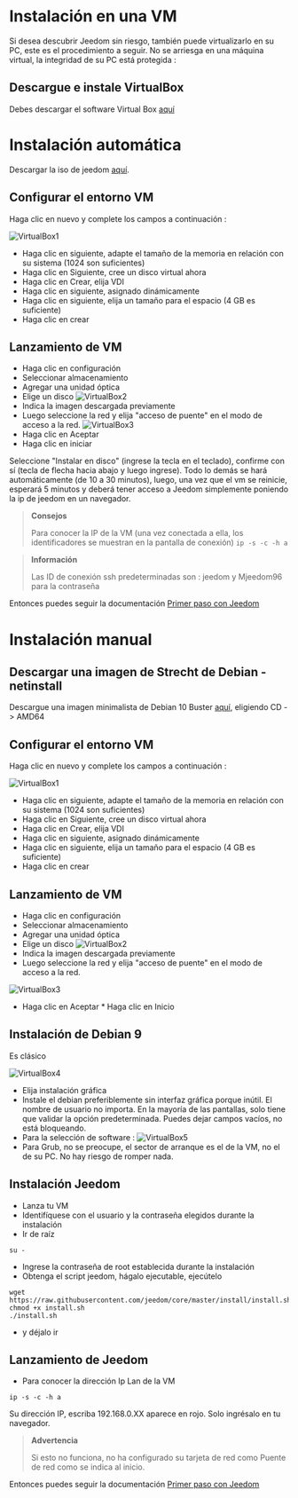 # Instalación en una VM

Si desea descubrir Jeedom sin riesgo, también puede virtualizarlo en su PC, este es el procedimiento a seguir. No se arriesga en una máquina virtual, la integridad de su PC está protegida :

## Descargue e instale VirtualBox

Debes descargar el software Virtual Box [aquí](https://download.virtualbox.org/virtualbox/6.1.6/VirtualBox-6.1.6-137129-Win.exe)

# Instalación automática

Descargar la iso de jeedom [aquí](https://images.jeedom.com/x86-64/).

## Configurar el entorno VM

Haga clic en nuevo y complete los campos a continuación :

![VirtualBox1](images/VirtualBox1.PNG)

-   Haga clic en siguiente, adapte el tamaño de la memoria en relación con su sistema (1024 son suficientes)
-   Haga clic en Siguiente, cree un disco virtual ahora
-   Haga clic en Crear, elija VDI
-   Haga clic en siguiente, asignado dinámicamente
-   Haga clic en siguiente, elija un tamaño para el espacio (4 GB es suficiente)
-   Haga clic en crear

## Lanzamiento de VM

-   Haga clic en configuración
-   Seleccionar almacenamiento
-   Agregar una unidad óptica
-   Elige un disco
![VirtualBox2](images/VirtualBox2.PNG)
-   Indica la imagen descargada previamente
-   Luego seleccione la red y elija "acceso de puente" en el modo de acceso a la red.
![VirtualBox3](images/VirtualBox3.PNG)
-   Haga clic en Aceptar
-   Haga clic en iniciar

Seleccione "Instalar en disco" (ingrese la tecla en el teclado), confirme con sí (tecla de flecha hacia abajo y luego ingrese). Todo lo demás se hará automáticamente (de 10 a 30 minutos), luego, una vez que el vm se reinicie, esperará 5 minutos y deberá tener acceso a Jeedom simplemente poniendo la ip de jeedom en un navegador.

>**Consejos**
>
>Para conocer la IP de la VM (una vez conectada a ella, los identificadores se muestran en la pantalla de conexión) ``ip -s -c -h a``

> **Información**
>
> Las ID de conexión ssh predeterminadas son : jeedom y Mjeedom96 para la contraseña 

Entonces puedes seguir la documentación [Primer paso con Jeedom](https://doc.jeedom.com/es_ES/premiers-pas/index)

# Instalación manual

## Descargar una imagen de Strecht de Debian - netinstall

Descargue una imagen minimalista de Debian 10 Buster [aquí](https://www.debian.org/CD/http-ftp/), eligiendo CD -> AMD64

## Configurar el entorno VM

Haga clic en nuevo y complete los campos a continuación :

![VirtualBox1](images/VirtualBox1.PNG)

-   Haga clic en siguiente, adapte el tamaño de la memoria en relación con su sistema (1024 son suficientes)
-   Haga clic en Siguiente, cree un disco virtual ahora
-   Haga clic en Crear, elija VDI
-   Haga clic en siguiente, asignado dinámicamente
-   Haga clic en siguiente, elija un tamaño para el espacio (4 GB es suficiente)
-   Haga clic en crear

## Lanzamiento de VM

-   Haga clic en configuración
-   Seleccionar almacenamiento
-   Agregar una unidad óptica
-   Elige un disco
![VirtualBox2](images/VirtualBox2.PNG)
-   Indica la imagen descargada previamente
-   Luego seleccione la red y elija "acceso de puente" en el modo de acceso a la red.

![VirtualBox3](images/VirtualBox3.PNG)

-   Haga clic en Aceptar \* Haga clic en Inicio

## Instalación de Debian 9

Es clásico

![VirtualBox4](images/VirtualBox4.PNG)

-   Elija instalación gráfica
-   Instale el debian preferiblemente sin interfaz gráfica porque inútil. El nombre de usuario no importa. En la mayoría de las pantallas, solo tiene que validar la opción predeterminada. Puedes dejar campos vacíos, no está bloqueando.
-   Para la selección de software :
![VirtualBox5](images/VirtualBox5.PNG)
-   Para Grub, no se preocupe, el sector de arranque es el de la VM, no el de su PC. No hay riesgo de romper nada.

## Instalación Jeedom

-   Lanza tu VM
-   Identifíquese con el usuario y la contraseña elegidos durante la instalación
-   Ir de raíz

``su -``

-   Ingrese la contraseña de root establecida durante la instalación
-   Obtenga el script jeedom, hágalo ejecutable, ejecútelo

````
wget https://raw.githubusercontent.com/jeedom/core/master/install/install.sh
chmod +x install.sh
./install.sh
````

-   y déjalo ir

## Lanzamiento de Jeedom

-   Para conocer la dirección Ip Lan de la VM

````
ip -s -c -h a
````

Su dirección IP, escriba 192.168.0.XX aparece en rojo. Solo ingrésalo en tu navegador.

> **Advertencia**
>
> Si esto no funciona, no ha configurado su tarjeta de red como Puente de red como se indica al inicio.

Entonces puedes seguir la documentación [Primer paso con Jeedom](https://doc.jeedom.com/es_ES/premiers-pas/index)

